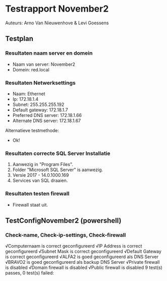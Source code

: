 # **Testrapport November2**

Auteurs: Arno Van Nieuwenhove & Levi Goessens

## Testplan

### Resultaten naam server en domein

- Naam van server: November2
- Domein: red.local

### Resultaten Netwerksettings
- Naam: Ethernet
- Ip: 172.18.1.4
- Subnet: 255.255.255.192
- Default gateway: 172.18.1.7
- Preferred DNS server: 172.18.1.66
- Alternate DNS server: 172.18.1.67
  
Alternatieve testmethode:  

- Ok!
  
### Resultaten correcte SQL Server Installatie
1. Aanwezig in "Program Files".  
2. Folder "Microsoft SQL Server" is aanwezig.
3. Versie 2017 - 14.0.1000.169 
4. Services van SQL draaien.
  
### Resultaten testen firewall

- Firewall staat uit. 

## TestConfigNovember2 (powershell)
### Check-name, Check-ip-settings, Check-firewall

√Computernaam is correct geconfigureerd
√IP Address is correct geconfigureerd
√Subnet Mask is correct geconfigureerd
√Default Gateway is correct geconfigureerd
√ALFA2 is goed geconfigureerd als DNS Server
√BRAVO2 is goed geconfigureerd als backup DNS Server
√Private firewall is disabled
√Domain firewall is disabled
√Public firewall is disabled
9 test(s) passes, 0 test(s) failed:
